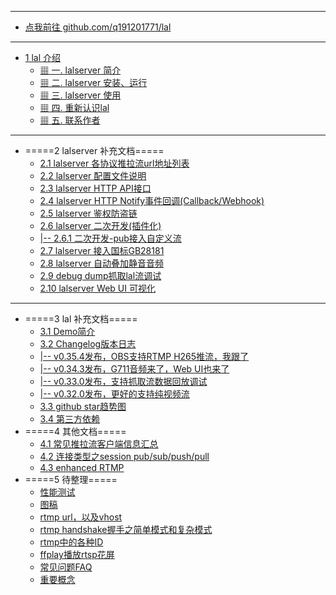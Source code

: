 * ***
* [点我前往 github.com/q191201771/lal](https://github.com/q191201771/lal)
* ***
* [1 lal 介绍](README.md)
  * [     ▦ 一. lalserver 简介](/?id=%e2%96%a6-%e4%b8%80-lalserver-%e7%ae%80%e4%bb%8b)
  * [     ▦ 二. lalserver 安装、运行](/?id=%e2%96%a6-%e4%ba%8c-lalserver-%e5%ae%89%e8%a3%85%e3%80%81%e8%bf%90%e8%a1%8c)
  * [     ▦ 三. lalserver 使用](/?id=%e2%96%a6-%e4%b8%89-lalserver-%e4%bd%bf%e7%94%a8)
  * [     ▦ 四. 重新认识lal](/?id=%e2%96%a6-%e5%9b%9b-%e9%87%8d%e6%96%b0%e8%ae%a4%e8%af%86lal)
  * [     ▦ 五. 联系作者](/?id=%e2%96%a6-%e4%ba%94-%e8%81%94%e7%b3%bb%e4%bd%9c%e8%80%85)
* ***
* =====2 lalserver 补充文档=====
  * [2.1  lalserver 各协议推拉流url地址列表](streamurllist.md)
  * [2.2  lalserver 配置文件说明](ConfigBrief.md)
  * [2.3  lalserver HTTP API接口](HTTPAPI.md)
  * [2.4  lalserver HTTP Notify事件回调(Callback/Webhook)](HTTPNotify.md)
  * [2.5  lalserver 鉴权防盗链](auth.md)
  * [2.6  lalserver 二次开发(插件化)](customize.md)
  * [|-- 2.6.1 二次开发-pub接入自定义流](customize_pub.md)
  * [2.7  lalserver 接入国标GB28181](gb28181.md)
  * [2.8  lalserver 自动叠加静音音频](dummy_audio.md)
  * [2.9  debug dump抓取lal流调试](debug_dump.md)
  * [2.10 lalserver Web UI 可视化](http_web_ui.md)
* ***
* =====3 lal 补充文档=====
  * [3.1 Demo简介](DEMO.md)
  * [3.2 Changelog版本日志](CHANGELOG.md)
  * [|-- v0.35.4发布，OBS支持RTMP H265推流，我跟了](brief_v0.35.4.md)
  * [|-- v0.34.3发布，G711音频来了，Web UI也来了](brief_v0.34.3.md)
  * [|-- v0.33.0发布，支持抓取流数据回放调试](brief_v0.33.0.md)
  * [|-- v0.32.0发布，更好的支持纯视频流](brief_v0.32.0.md)
  * [3.3 github star趋势图](StarChart.md)
  * [3.4 第三方依赖](ThirdDeps.md)
* =====4 其他文档=====
  * [4.1 常见推拉流客户端信息汇总](CommonClient.md)
  * [4.2 连接类型之session pub/sub/push/pull](Session.md)
  * [4.3 enhanced RTMP](enhanced_rtmp.md)
* =====5 待整理=====
  * [性能测试](Test.md)
  * [图稿](Drawing.md)
  * [rtmp url，以及vhost](RTMPURLVhost.md)
  * [rtmp handshake握手之简单模式和复杂模式](RTMPHandshake.md)
  * [rtmp中的各种ID](RTMPID.md)
  * [ffplay播放rtsp花屏](RTSPFFPlayBlur.md)
  * [常见问题FAQ](FAQ.md)
  * [重要概念](concept.md)

